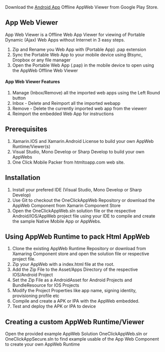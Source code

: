 Download the [Android App](https://play.google.com/store/apps/details?id=app.web.v1 "Android App") Offline AppWeb Viewer from Google Play Store.

## App Web Viewer

App Web Viewer is a Offline Web App Viewer for viewing of Portable Dynamic (Ajax) Web Apps without Internet in 3 easy steps.

<ol>
    <li>
		Zip and Rename you Web App with (Portable App) .pap extension
	</li>
	<li>
		Sync the Portable Web App to your mobile device using Btsync, Dropbox or any file manager
	</li>
	<li>
		Open the Portable Web App (.pap) in the mobile device to open using the AppWeb Offline Web Viewer
	</li>
</ol>

#### App Web Viewer Features

<ol>
    <li>
		Manage (Inbox/Remove) all the imported web apps using the Left Round button
	</li>
	<li>
		Inbox - Delete and Reimport all the imported webapp
	</li>
	<li>
		Remove - Delete the currently imported web app from the viewerr
	</li>
	<li>
		Reimport the embedded Web App for instructions
	</li>
</ol>


## Prerequisites

<ol>
    <li>
		Xamarin.IOS and Xamarin.Android License to build your own AppWeb Runtime/Viewer(s)
	</li>    
	<li>
		Visual Studio, Mono Develop or Sharp Develop to build your own AppWebs
	</li>
	<li>
		One Click Mobile Packer from htmltoapp.com web site.
	</li>    
</ol>

## Installation

<ol>
    <li>
		Install your prefered IDE (Visual Studio, Mono Develop or Sharp Develop)  
	</li>    
	<li>
		Use Git to checkout the OneClickAppWeb Repository or download the AppWeb Component from Xamarin Component Store
    </li>    
	<li>
		Open the OneClickAppWeb.sln solution file or the respective Android/IOS/AppWeb project file using your IDE to compile and create the sample Native Mobile App or AppWebs.
    </li>
</ol>

## Using AppWeb Runtime to pack Html AppWeb

<ol>
	<li>
		Clone the existing AppWeb Runtime Repository or download from Xamaring Component store and open the solution file or respective project file.
	</li>  	  
	<li>
		Zip your AppWeb with a index.html file at the root.
	</li>
	<li>
		Add the Zip File to the Asset/Apps Directory of the respective IOS/Android Project
	</li>
	<li>
		Set the Zip File as a AndroidAsset for Android Projects and BundleResource for IOS Projects
	</li>
	<li>
		Modify the Project Properties like app name, signing identity, provisioning profile etc
	</li>
	<li>
		Compile and create a APK or IPA with the AppWeb embedded. 
	</li>
	<li>
		Test and deploy the APK or IPA to device
	</li>
</ol>

## Creating a custom AppWeb Runtime/Viewer 

Open the provided example AppWeb Solution OneClickAppWeb.sln or OneClickAppSecure.sln to find example usable of the App Web Component to create your own AppWeb Runtime



